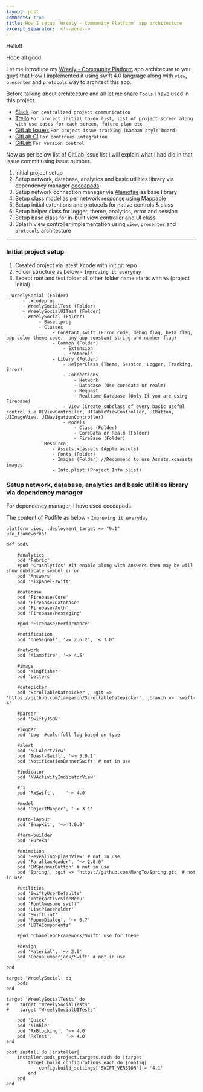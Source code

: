 ```yaml
---
layout: post
comments: true
title: How I setup `Wreely - Community Platform` app architecture 
excerpt_separator:  <!--more-->
---
```


Hello!!

Hope all good.

Let me introduce my [Wreely - Community Platform](https://itunes.apple.com/us/app/wreely-community-platform/id1351815873?ls=1&mt=8) app architecure to you guys that How I implemented it using swift 4.0 language along with `view`, `presenter` and `protocols` way to architect this app.

Before talking about architecture and all let me share `Tools` I have used in this project.
- [Slack](https://slack.com) `For centralized project communication`
- [Trello](https://trello.com) `For project initial to-do list, list of project screen along with use cases for each screen, future plan etc`
- [GitLab Issues](https://docs.gitlab.com/ee/user/project/issues/) `For project issue tracking (Kanban style board)`
- [GitLab CI](https://about.gitlab.com/features/gitlab-ci-cd/) `For continues integration`
- [GitLab](https://gitlab.com) `For version control`

Now as per below list of GitLab issue list I will explain what I had did in that issue commit using issue number.

1. Initial project setup
2. Setup network, database, analytics and basic utilities library via dependency manager [cocoapods]()
3. Setup network connection manager via [Alamofire]() as base library
4. Setup class model as per network response using [Mappable]()
5. Setup initial extentions and protocols for native controls & class
6. Setup helper class for logger, theme, analytics, error and session
7. Setup base class for in-built view controller and UI class
8. Splash view controller implementation using `view`, `presenter` and `protocols` architecture

---
<h3>Initial project setup</h3>

1. Created project via latest Xcode with init git repo
2. Folder structure as below - `Improving it everyday`
3. Except root and test folder all other folder name starts with `WS` (project initial)  

```
- WreelySocial (Folder)
      - .xcodeproj
      - WreelySocialTest (Folder)
      - WreelySocialUITest (Folder)
      - WreelySocial (Folder)
            - Base.lproj
            - Classes
                 - Constant.swift (Error code, debug flag, beta flag, app color theme code,  any app constant string and number flag)
                 - Common (Folder)
                     - Extension
                     - Protocols
                 - Libary (Folder)
                     - HelperClass (Theme, Session, Logger, Tracking, Error)
                     - Connections
                         - Network
                         - Database (Use coredata or realm)
                         - Request
                         - Realtime Database (Only If you are using Firebase)
                     - View (Create subclass of every basic useful control i.e UIViewController, UITableViewController, UIButton, UIImageView, UINavigationController)
                     - Models
                         - Class (Folder)
                         - CoreData or Realm (Folder)
                         - FireBase (Folder)
            - Resource
                 - Assets.xcassets (Apple assets)
                 - Fonts (Folder)
                 - Images (Folder) //Recommend to use Assets.xcassets images 
                 - Info.plist (Project Info plist)
```

<h3> Setup network, database, analytics and basic utilities library via dependency manager </h3>

For dependency manager, I have used cocoapods

The content of Podfile as below - `Improving it everyday`

```
platform :ios, :deployment_target => "9.1"
use_frameworks!

def pods
    
    #analytics
    pod 'Fabric'
    #pod 'Crashlytics' #if enable along with Answers then may be will show dublicate symbol error
    pod 'Answers'
    pod 'Mixpanel-swift'

    #database
    pod 'Firebase/Core'
    pod 'Firebase/Database'
    pod 'Firebase/Auth'
    pod 'Firebase/Messaging'

    #pod 'Firebase/Performance'

    #notification
    pod 'OneSignal', '>= 2.6.2', '< 3.0'

    #network
    pod 'Alamofire', '~> 4.5'
    
    #image
    pod 'Kingfisher'
    pod 'Letters'

    #datepicker
    pod 'ScrollableDatepicker', :git => 'https://github.com/iamjason/ScrollableDatepicker', :branch => 'swift-4'

    #parser
    pod 'SwiftyJSON'
    
    #logger
    pod 'Log' #colorfull log based on type
    
    #alert
    pod 'SCLAlertView'
    pod 'Toast-Swift', '~> 3.0.1'
    pod 'NotificationBannerSwift' # not in use
    
    #indicator
    pod 'NVActivityIndicatorView'

    #rx
    pod 'RxSwift',    '~> 4.0'

    #model
    pod 'ObjectMapper', '~> 3.1'

    #auto-layout
    pod 'SnapKit', '~> 4.0.0'
    
    #form-builder
    pod 'Eureka'
    
    #animation
    pod 'RevealingSplashView' # not in use
    pod 'ParallaxHeader', '~> 2.0.0'
    pod 'EMSpinnerButton' # not in use
    pod 'Spring', :git => 'https://github.com/MengTo/Spring.git' # not in use

    #utilities
    pod 'SwiftyUserDefaults'
    pod 'InteractiveSideMenu'
    pod 'FontAwesome.swift'
    pod 'ListPlaceholder'
    pod 'SwiftLint'
    pod 'PopupDialog', '~> 0.7'
    pod 'LBTAComponents'
    
    #pod 'ChameleonFramework/Swift' use for theme

    #design
    pod 'Material', '~> 2.0'
    pod 'CocoaLumberjack/Swift' # not in use

end

target 'WreelySocial' do
    pods
end

target 'WreelySocialTests' do
#    target "WreelySocialTests"
#    target "WreelySocialUITests"

    pod 'Quick'
    pod 'Nimble'
    pod 'RxBlocking', '~> 4.0'
    pod 'RxTest',     '~> 4.0'
end

post_install do |installer|
    installer.pods_project.targets.each do |target|
        target.build_configurations.each do |config|
            config.build_settings['SWIFT_VERSION'] = '4.1'
        end
    end
end
```